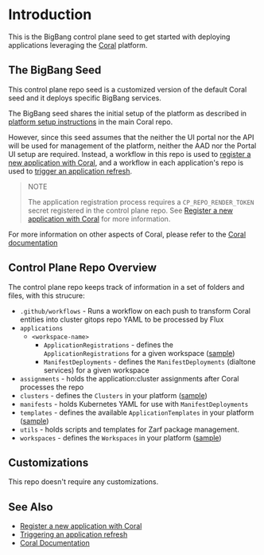 # Introduction

This is the BigBang control plane seed to get started with deploying applications leveraging the [Coral](https://github.com/microsoft/coral) platform.

## The BigBang Seed

This control plane repo seed is a customized version of the default Coral seed and it deploys specific BigBang services.

The BigBang seed shares the initial setup of the platform as described in [platform setup instructions](https://github.com/microsoft/coral/blob/main/docs/platform-setup.md) in the main Coral repo.

However, since this seed assumes that the neither the UI portal nor the API will be used for management of the platform, neither the AAD nor the Portal UI setup are required. Instead, a workflow in this repo is used to [register a new application with Coral](./docs/application-registration.md), and a workflow in each application's repo is used to [trigger an application refresh](docs/application-refresh.md).

> NOTE
>
> The application registration process requires a `CP_REPO_RENDER_TOKEN` secret registered in the control plane repo. See [Register a new application with Coral](./docs/application-registration.md) for more information.

For more information on other aspects of Coral, please refer to the [Coral documentation](https://github.com/microsoft/coral/tree/main/docs)

## Control Plane Repo Overview

The control plane repo keeps track of information in a set of folders and files, with this strucure:

- `.github/workflows` - Runs a workflow on each push to transform Coral entities into cluster gitops repo YAML to be processed by Flux
- `applications`
  - `<workspace-name>`
    - `ApplicationRegistrations` - defines the `ApplicationRegistrations` for a given workspace ([sample](https://github.com/microsoft/coral/blob/main/docs/samples/ApplicationRegistration.yaml))
    - `ManifestDeployments` - defines the `ManifestDeployments` (dialtone services) for a given workspace
- `assignments` - holds the application:cluster assignments after Coral processes the repo
- `clusters` - defines the `Clusters` in your platform ([sample](https://github.com/microsoft/coral/blob/main/docs/samples/Cluster.yaml))
- `manifests` - holds Kubernetes YAML for use with `ManifestDeployments`
- `templates` - defines the available `ApplicationTemplates` in your platform ([sample](https://github.com/microsoft/coral/blob/main/docs/samples/ApplicationTemplate.yaml))
- `utils` - holds scripts and templates for Zarf package management.
- `workspaces` - defines the `Workspaces` in your platform ([sample](https://github.com/microsoft/coral/blob/main/docs/samples/Workspace.yaml))

## Customizations

This repo doesn't require any customizations.

## See Also

- [Register a new application with Coral](./docs/application-registration.md)
- [Triggering an application refresh](application-refresh.md)
- [Coral Documentation](https://github.com/microsoft/coral/tree/main/docs)
